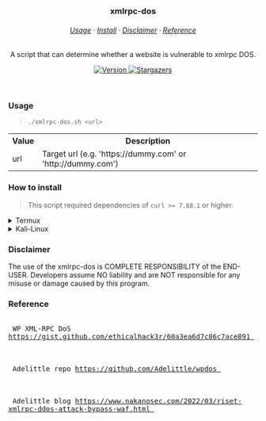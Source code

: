 <h3 align=center>
    xmlrpc-dos
</h3>

<h6 align=center>
    <a href="https://github.com/wannabewastaken/xmlrpc-dos#usage">Usage</a>
    ·
    <a href="https://github.com/wannabewastaken/xmlrpc-dos#how+to+install">Install</a>
    ·
    <a href="https://github.com/wannabewastaken/xmlrpc-dos#disclaimer">Disclaimer</a>
    ·
    <a href="https://github.com/wannabewastaken/xmlrpc-dos#Reference">Reference</a>
</h6>

<p align=center>
	A script that can determine whether a website is vulnerable to xmlrpc DOS.
</p>

<p align=center>
    <a href="https://github.com/wannabewastaken/admin-finder/">
		<img alt="Version" src="https://img.shields.io/github/v/tag/wannabewastaken/xmlrpc-dos?style=for-the-badge&label=release&logo=verdaccio&color=526D82&logoColor=DDE6ED&labelColor=27374D&sort=semver">
    </a>
    <a href="https://github.com/wannabewastaken/admin-finder/stargazers">
		<img alt="Stargazers" src="https://img.shields.io/github/stars/wannabewastaken/xmlrpc-dos?style=for-the-badge&logo=starship&color=526D82&logoColor=DDE6ED&labelColor=27374D">
    </a>
</p>

&nbsp;

### Usage
> <code>./xmlrpc-dos.sh \<url\></code>
<table>
    <tr>
        <th>Value</th>
        <th>Description</th>
    </tr>
    <tr>
        <td>url</td>
        <td>Target url (e.g. 'https://dummy.com' or 'http://dummy.com')</td>
    </tr>
</table>

### How to install
> This script required dependencies of `curl >= 7.88.1` or higher.
<details>
<summary>Termux</summary>
	
<span>Make sure you have already installed `git` if you don't, run the code above.</span>
```bash
> pkg update -y
> pkg install git -y
```

<span>Let's cloning it into your computer.</span>
```bash
> git clone https://github.com/wannabewastaken/xmlrpc-dos
```
</details>

<details>
<summary>Kali-Linux</summary>
	
<span>Make sure you have already installed `git` if you don't, run the code above.</span>
```bash
> sudo apt update -y
> sudo apt install git -y
```

<span>Let's cloning it into your computer.</span>
```bash
> git clone https://github.com/wannabewastaken/xmlrpc-dos
```
</details>
	
### Disclaimer
The use of the xmlrpc-dos is COMPLETE RESPONSIBILITY of the END-USER. Developers assume NO liability and are NOT responsible for any misuse or damage caused by this program.
	
### Reference
<kbd> <br> WP XML-RPC DoS https://gist.github.com/ethicalhack3r/60a3ea6d7c86c7ace891 <br> </kbd> <br><br>
<kbd> <br> Adelittle repo https://github.com/Adelittle/wpdos <br> </kbd> <br><br>
<kbd> <br> Adelittle blog https://www.nakanosec.com/2022/03/riset-xmlrpc-ddos-attack-bypass-waf.html <br> </kbd>
